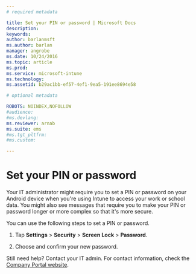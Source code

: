 ```yaml
---
# required metadata

title: Set your PIN or password | Microsoft Docs
description:
keywords:
author: barlanmsftms.author: barlan
manager: angrobe
ms.date: 10/24/2016
ms.topic: article
ms.prod:
ms.service: microsoft-intune
ms.technology:
ms.assetid: b29ac1bb-ef57-4ef1-9ea5-191ee8694e58

# optional metadata

ROBOTS: NOINDEX,NOFOLLOW
#audience:
#ms.devlang:
ms.reviewer: arnab
ms.suite: ems
#ms.tgt_pltfrm:
#ms.custom:

---
```


# Set your PIN or password

Your IT administrator might require you to set a PIN or password on your Android device when you're using Intune to access your work or school data. You might also see messages that require you to make your PIN or password longer or more complex so that it's more secure.  

You can use the following steps to set a PIN or password.

1.  Tap  **Settings** &gt; **Security** &gt; **Screen Lock** &gt; **Password**.

2.  Choose and confirm your new password.


Still need help? Contact your IT admin. For contact information, check the [Company Portal website](http://portal.manage.microsoft.com).
